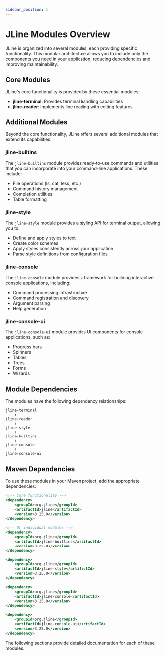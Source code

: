 ```yaml
---
sidebar_position: 1
---
```


# JLine Modules Overview

JLine is organized into several modules, each providing specific functionality. This modular architecture allows you to include only the components you need in your application, reducing dependencies and improving maintainability.

## Core Modules

JLine's core functionality is provided by these essential modules:

- **jline-terminal**: Provides terminal handling capabilities
- **jline-reader**: Implements line reading with editing features

## Additional Modules

Beyond the core functionality, JLine offers several additional modules that extend its capabilities:

### jline-builtins

The `jline-builtins` module provides ready-to-use commands and utilities that you can incorporate into your command-line applications. These include:

- File operations (ls, cat, less, etc.)
- Command history management
- Completion utilities
- Table formatting

### jline-style

The `jline-style` module provides a styling API for terminal output, allowing you to:

- Define and apply styles to text
- Create color schemes
- Apply styles consistently across your application
- Parse style definitions from configuration files

### jline-console

The `jline-console` module provides a framework for building interactive console applications, including:

- Command processing infrastructure
- Command registration and discovery
- Argument parsing
- Help generation

### jline-console-ui

The `jline-console-ui` module provides UI components for console applications, such as:

- Progress bars
- Spinners
- Tables
- Trees
- Forms
- Wizards

## Module Dependencies

The modules have the following dependency relationships:

```
jline-terminal
    ↑
jline-reader
    ↑
jline-style
    ↑
jline-builtins
    ↑
jline-console
    ↑
jline-console-ui
```

## Maven Dependencies

To use these modules in your Maven project, add the appropriate dependencies:

```xml
<!-- Core functionality -->
<dependency>
    <groupId>org.jline</groupId>
    <artifactId>jline</artifactId>
    <version>3.25.0</version>
</dependency>

<!-- Or individual modules -->
<dependency>
    <groupId>org.jline</groupId>
    <artifactId>jline-builtins</artifactId>
    <version>3.25.0</version>
</dependency>

<dependency>
    <groupId>org.jline</groupId>
    <artifactId>jline-style</artifactId>
    <version>3.25.0</version>
</dependency>

<dependency>
    <groupId>org.jline</groupId>
    <artifactId>jline-console</artifactId>
    <version>3.25.0</version>
</dependency>

<dependency>
    <groupId>org.jline</groupId>
    <artifactId>jline-console-ui</artifactId>
    <version>3.25.0</version>
</dependency>
```

The following sections provide detailed documentation for each of these modules.
